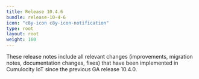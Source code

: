 ```yaml
---
title: Release 10.4.6
bundle: release-10-4-6
icon: "c8y-icon c8y-icon-notification"
type: root
layout: root
weight: 160
---
```

These release notes include all relevant changes (improvements, migration notes, documentation changes, fixes) that have been implemented in Cumulocity IoT since the previous GA release 10.4.0.